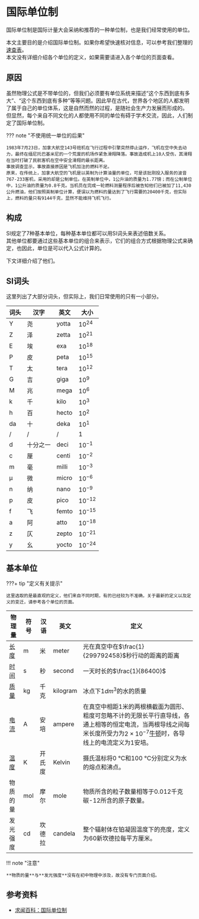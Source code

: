 # 国际单位制

国际单位制是国际计量大会采纳和推荐的一种单位制，也是我们经常使用的单位。

本文主要目的是介绍国际单位制。如果你希望快速核对信息，可以参考我们整理的[速查表](/qrt/physical-quantity.md)。  
本文没有详细介绍各个单位的定义，如果需要请进入各个单位的页面查看。

## 原因

虽然物理公式是不带单位的，但我们必须要有单位系统来描述“这个东西到底有多大”、“这个东西到底有多种”等等问题。因此早在古代，世界各个地区的人都发明了属于自己的单位体系，这是自然而然的过程，是随社会生产力发展而形成的。  
但显然，每个来自不同文化的人都使用不同的单位有碍于学术交流，因此，人们制定了国际单位制。

??? note "不使用统一单位的后果"

    1983年7月23日，加拿大航空143号班机在飞行过程中引擎突然停止运作，飞机在空中失去动力，最终在缅尼托巴基米尼的一个荒废的机场作紧急滑翔降落。事故造成机上10人受伤，其滑翔在当时打破了民航客机在空中安全滑翔的最长距离。  
    事故调查显示，事故直接原因是飞机加注的燃料不足。  
    原来，在传统上，加拿大航空的飞机是以英制为计算油量的单位，可是该批刚投入服务的波音767-233客机，采用的却是公制单位。在英制单位中，1公升油的质量为1.77镑；而在公制单位中，1公升油的质量为0.8千克。当机员在完成一轮燃料测量程序后被告知他们已被加了11,430公升燃油，他们按照英制单位计算，便误以为燃料的量达到了飞行需要的20400千克，但实际上，燃料的量只有9144千克，显然不能维持飞机飞行。  

## 构成

SI规定了7种基本单位，每种基本单位都可以用SI词头来表述倍数关系。  
其他单位都要通过这些基本单位的组合来表示，它们的组合方式根据物理公式来确定，也因此，单位是可以代入公式计算的。

下文详细介绍了他们。

## SI词头

这里列出了大部分词头，但实际上，我们日常使用的只有一小部分。

| 词头 | 汉字 | 英文 | 大小 |
| --- | --- | ---- | --- |
| Y | 尧 | yotta | $10^{24}$ |
| Z | 泽 | zetta | $10^{21}$ |
| E | 埃 | exa | $10^{18}$ |
| P | 皮 | peta | $10^{15}$ |
| T | 太 | tera | $10^{12}$ |
| G | 吉 | giga | $10^{9}$ |
| M | 兆 | mega | $10^{6}$ |
| k | 千 | kilo | $10^{3}$ |
| h | 百 | hecto | $10^{2}$ |
| da | 十 | deka | $10^{1}$ |
| / | / | / | 1 |
| d | 十分之一 | deci | $10^{-1}$ |
| c | 厘 | centi | $10^{-2}$ |
| m | 毫 | milli | $10^{-3}$ |
| µ | 微 | micro | $10^{-6}$ |
| n | 纳 | nano | $10^{-9}$ |
| p | 皮 | pico | $10^{-12}$ |
| f | 飞 | femto | $10^{-15}$ |
| a | 阿 | atto | $10^{-18}$ |
| z | 仄 | zepto | $10^{-21}$ |
| y | 幺 | yocto | $10^{-24}$ |

## 基本单位

???+ tip "定义有关提示"

    这里选取的是最直观的定义，他们来自不同时期，有的已经较为不准确，关于最新的定义以及定义的变迁，请参考各个单位的页面。

| 物理量 | 符号 | 汉语 | 英文 | 定义 |
| --- | --- | ---- | --- | --- |
| [长度](length.md) | m | 米 | meter | 光在真空中在$\frac{1}{299792458}$秒行动的距离的距离 |
| [时间](time.md) | s | 秒 | second | 一天时长的$\frac{1}{86400}$ |
| [质量](mass.md) | kg | 千克 | kilogram | 冰点下$1dm^{3}$的水的质量 |
| [电流](charge.md) | A | 安培 | ampere | 在真空中相距1米的两根横截面为圆形、粗度可忽略不计的无限长平行直导线，各通上相等的恒定电流，当两根导线之间每米长度所受力为$2\times10^{-7}$[牛顿](force.md)时，各导线上的电流定义为1安培。 |
| [温度](temperature.md) | K | 开氏度 | Kelvin | 摄氏温标将0 °C和100 °C分别定义为水的熔点和沸点。 |
| 物质的量 | mol | 摩尔 | mole | 物质所含的粒子数量相等于0.012千克碳-12所含的原子数量。 |
| 发光强度 | cd | 坎德拉 | candela | 整个辐射体在铂凝固温度下的亮度，定义为60新坎德拉每平方厘米。 |

!!! note "注意"

    **物质的量**与**发光强度**没有在初中物理中涉及，故没有专门页面介绍。

## 参考资料

- [求闻百科：国际单位制](https://www.qiuwenbaike.cn/wiki/%E5%9B%BD%E9%99%85%E5%8D%95%E4%BD%8D%E5%88%B6)
